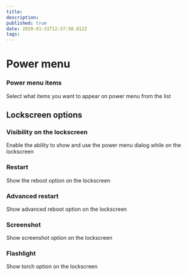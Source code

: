 ```yaml
---
title: 
description: 
published: true
date: 2020-01-31T12:57:58.012Z
tags: 
---
```


# Power menu

### Power menu items
Select what items you want to appear on power menu from the list


## Lockscreen options

### Visibility on the lockscreen
Enable the ability to show and use the power menu dialog while on the lockscreen

### Restart
Show the reboot option on the lockscreen

### Advanced restart
Show advanced reboot option on the lockscreen

### Screenshot
Show screenshot option on the lockscreen

### Flashlight
Show torch option on the lockscreen